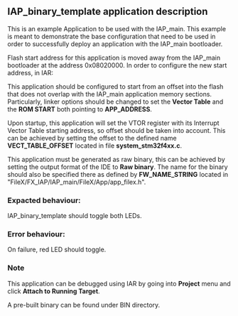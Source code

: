 ## <b>IAP_binary_template application description</b>

This is an example Application to be used with the IAP_main. This example is meant to demonstrate the base configuration 
that need to be used in order to successfully deploy an application with the IAP_main bootloader.

Flash start address for this application is moved away from the IAP_main bootloader at the address 0x08020000.
In order to configure the new start address, in IAR:

This application should be configured to start from an offset into the flash that does not overlap with the IAP_main application memory sections.
Particularly, linker options should be changed to set the **Vector Table** and the **ROM START** both pointing to **APP_ADDRESS**.

Upon startup, this application will set the VTOR register with its Interrupt Vector Table starting address, so offset should be taken into account. 
This can be achieved by setting the offset to the defined name **VECT_TABLE_OFFSET** located in file **system_stm32f4xx.c**.

This application must be generated as raw binary, this can be achieved by setting the output format of the IDE to **Raw binary**.
The name for the binary should also be specified there as defined by **FW_NAME_STRING** located in "FileX/FX_IAP/IAP_main/FileX/App/app_filex.h".

### <b>Expacted behaviour:</b>
IAP_binary_template should toggle both LEDs.

### <b>Error behaviour:</b>
On failure, red LED should toggle.

### <b>Note</b>
This application can be debugged using IAR by going into **Project** menu and click **Attach to Running Target**.

A pre-built binary can be found under BIN directory.
